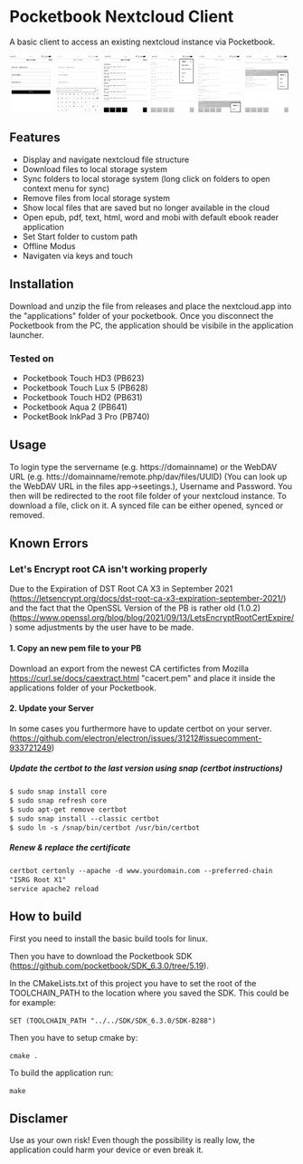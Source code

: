 # Pocketbook Nextcloud Client
A basic client to access an existing nextcloud instance via Pocketbook. 

<img src="/screenshots/loginScreen.bmp" width="15%" height="15%">&nbsp;&nbsp;<img src="/screenshots/loginScreenURL.bmp" width="15%" height="15%">&nbsp;&nbsp;<img src="/screenshots/startScreen.bmp" width="15%" height="15%">&nbsp;&nbsp;<img src="/screenshots/menu.bmp" width="15%" height="15%">&nbsp;&nbsp;<img src="/screenshots/folderDialog.bmp" width="15%" height="15%">&nbsp;&nbsp;<img src="/screenshots/fileDialog.bmp" width="15%" height="15%">

## Features
* Display and navigate nextcloud file structure
* Download files to local storage system
* Sync folders to local storage system (long click on folders to open context menu for sync)
* Remove files from local storage system
* Show local files that are saved but no longer available in the cloud
* Open epub, pdf, text, html, word and mobi with default ebook reader application
* Set Start folder to custom path
* Offline Modus
* Navigaten via keys and touch

## Installation
Download and unzip the file from releases and place the nextcloud.app into the "applications" folder of your pocketbook. Once you disconnect the Pocketbook from the PC, the application should be visibile in the application launcher.

### Tested on
* Pocketbook Touch HD3 (PB623) 
* Pocketbook Touch Lux 5 (PB628)
* Pocketbook Touch HD2 (PB631)
* Pocketbook Aqua 2 (PB641)
* PocketBook InkPad 3 Pro (PB740)

## Usage
To login type the servername (e.g. https://domainname) or the WebDAV URL (e.g. htts://domainname/remote.php/dav/files/UUID) (You can look up the WebDAV URL in the files app->seetings.), Username and Password. You then will be redirected to the root file folder of your nextcloud instance.
To download a file, click on it. A synced file can be either opened, synced or removed.

## Known Errors
### Let's Encrypt root CA isn't working properly
Due to the Expiration of DST Root CA X3 in September 2021 (https://letsencrypt.org/docs/dst-root-ca-x3-expiration-september-2021/) and the fact that the OpenSSL Version of the PB is rather old (1.0.2) (https://www.openssl.org/blog/blog/2021/09/13/LetsEncryptRootCertExpire/) some adjustments by the user have to be made.
#### 1. Copy an new pem file to your PB
Download an export from the newest CA certifictes from Mozilla https://curl.se/docs/caextract.html "cacert.pem" and place it inside the applications folder of your Pocketbook.

#### 2. Update your Server
In some cases you furthermore have to update certbot on your server.(https://github.com/electron/electron/issues/31212#issuecomment-933721249)

##### Update the certbot to the last version using snap (certbot instructions)
```
$ sudo snap install core
$ sudo snap refresh core
$ sudo apt-get remove certbot
$ sudo snap install --classic certbot
$ sudo ln -s /snap/bin/certbot /usr/bin/certbot
```
 ##### Renew & replace the certificate
```
certbot certonly --apache -d www.yourdomain.com --preferred-chain "ISRG Root X1"
service apache2 reload
```
## How to build

First you need to install the basic build tools for linux.

Then you have to download the Pocketbook SDK (https://github.com/pocketbook/SDK_6.3.0/tree/5.19).

In the CMakeLists.txt of this project you have to set the root of the TOOLCHAIN_PATH to the location where you saved the SDK. 
This could be for example:

`SET (TOOLCHAIN_PATH "../../SDK/SDK_6.3.0/SDK-B288")`

Then you have to setup cmake by:

`cmake .`

To build the application run:

`make` 

## Disclamer
Use as your own risk! 
Even though the possibility is really low, the application could harm your device or even break it.
